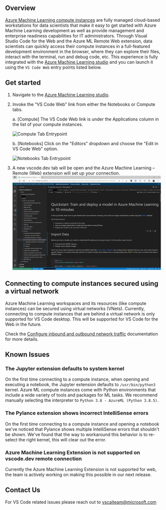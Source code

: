 ## Overview
[Azure Machine Learning compute instances](https://learn.microsoft.com/en-us/azure/machine-learning/concept-compute-instance) are fully managed cloud-based workstations for data scientists that make it easy to get started with Azure Machine Learning development as well as provide management and enterprise readiness capabilities for IT administrators. Through Visual Studio Code for the Web and the Azure ML Remote Web extension, data scientists can quickly access their compute instances in a full-featured development environment in the browser, where they can explore their files, interact with the terminal, run and debug code, etc. This experience is fully integrated with the [Azure Machine Learning studio](https://ml.azure.com) and you can launch it using the `VS Code Web` entry points listed below.

## Get started
1. Navigate to the [Azure Machine Learning studio](https://ml.azure.com).

2. Invoke the “VS Code Web” link from either the Notebooks or Compute tabs. 
    
    a. [Compute] The VS Code Web link is under the Applications column in the list of your compute instances. 

    ![Compute Tab Entrypoint](https://raw.githubusercontent.com/microsoft/vscode-tools-for-ai/master/media/remote_extension_web_readme/compute_link.png)

    b. [Notebooks] Click on the "Editors" dropdown and choose the "Edit in VS Code Web" option. 

    ![Notebooks Tab Entrypoint](https://raw.githubusercontent.com/microsoft/vscode-tools-for-ai/master/media/remote_extension_web_readme/notebook_link.png)

3. A new vscode.dev tab will be open and the Azure Machine Learning – Remote (Web) extension will set up your connection.
![vscode web compute instance connection](./media/vscode-web-ci.png)

## Connecting to compute instances secured using a virtual network
Azure Machine Learning workspaces and its resources (like compute instances) can be secured using virtual networks (VNets). Currently, connecting to compute instances that are behind a virtual network is only supported for VS Code desktop. This will be supported for VS Code for the Web in the future.

Check the [Configure inbound and outbound network traffic](https://learn.microsoft.com/en-us/azure/machine-learning/how-to-access-azureml-behind-firewall) documentation for more details. 

## Known Issues
### The Jupyter extension defaults to system kernel
On the first time connecting to a compute instance, when opening and executing a notebook, the Jupyter extension defaults to `/usr/bin/python3` kernel. Azure ML compute instances come with Python environments that include a wide variety of tools and packages for ML tasks. We recommend manually selecting the interpreter to `Python 3.8 - AzureML (Python 3.8.5)`.

### The Pylance extension shows incorrect IntelliSense errors 
On the first time connecting to a compute instance and opening a notebook we've noticed that Pylance shows multiple IntelliSense errors that shouldn't be shown. We've found that the way to workaround this behavior is to re-select the right kernel, this will clear out the error.

### Azure Machine Learning Extension is not supported on vscode.dev remote connection
Currently the Azure Machine Learning Extension is not supported for web, the team is actively working on making this possible in our next release.

## Contact Us
For VS Code related issues please reach out to vscaiteam@microsoft.com
